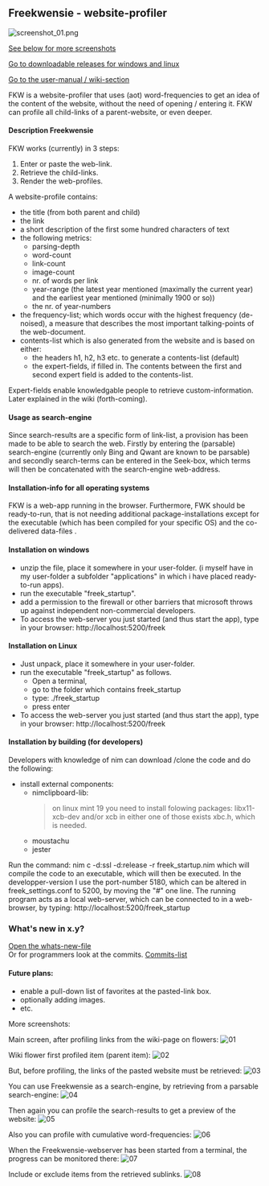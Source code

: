 ## Freekwensie - website-profiler

![screenshot_01.png](mostfiles/pictures/screenshot_01.png)

[See below for more screenshots](#more-screenshots)

[Go to downloadable releases for windows and linux](https://github.com/some-avail/freekwensie/releases "Downloads for Freekwensie")

[Go to the user-manual / wiki-section](https://github.com/some-avail/freekwensie/wiki)

FKW is a website-profiler that uses (aot) word-frequencies to get an idea of the content of the website, without the need of opening / entering it. FKW can profile all child-links of a parent-website, or even deeper. 

#### Description Freekwensie

FKW works (currently) in 3 steps:
1. Enter or paste the web-link.
2. Retrieve the child-links.
3. Render the web-profiles.

A website-profile contains:
- the title (from both parent and child)
- the link
- a short description of the first some hundred characters of text
- the following metrics:
  - parsing-depth
  - word-count
  - link-count
  - image-count
  - nr. of words per link
  - year-range (the latest year mentioned (maximally the current year) and the earliest year mentioned (minimally 1900 or so))
  - the nr. of year-numbers 
- the frequency-list; which words occur with the highest frequency (de-noised), a measure that describes the most important talking-points of the web-document.
- contents-list which is also generated from the website and is based on either:
  - the headers h1, h2, h3 etc. to generate a contents-list (default)
  - the expert-fields, if filled in. The contents between the first and second expert field is added to the contents-list.

Expert-fields enable knowledgable people to retrieve custom-information. Later explained in the wiki (forth-coming).

#### Usage as search-engine
Since search-results are a specific form of link-list, a provision has been made to be able to search the web. Firstly by entering the (parsable) search-engine (currently only Bing and Qwant are known to be parsable) and secondly search-terms can be entered in the Seek-box, which terms will then be concatenated with the search-engine web-address.

#### Installation-info for all operating systems
FKW is a web-app running in the browser. Furthermore, FWK should be ready-to-run, that is not needing additional package-installations except for the executable (which has been compiled for your specific OS) and the co-delivered data-files .

#### Installation on windows
- unzip the file, place it somewhere in your user-folder. (i myself have in my user-folder a subfolder "applications" in which i have placed ready-to-run apps).
- run the executable "freek_startup".
- add a permission to the firewall or other barriers that microsoft throws up against independent non-commercial developers.
- To access the web-server you just started (and thus start the app), type in your browser: http://localhost:5200/freek

#### Installation on Linux
- Just unpack, place it somewhere in your user-folder. 
- run the executable "freek_startup" as follows. 
  - Open a terminal, 
  - go to the folder which contains freek_startup
  - type: ./freek_startup
  - press enter
- To access the web-server you just started (and thus start the app), type in your browser: http://localhost:5200/freek

#### Installation by building (for developers)
Developers with knowledge of nim can download /clone the code and do the following:
- install external components:
	- nimclipboard-lib:
		> on linux mint 19 you need to install folowing packages:
		> libx11-xcb-dev and/or xcb
		> in either one of those exists xbc.h, which is needed.
	- moustachu
	- jester

Run the command:
nim c -d:ssl -d:release -r freek_startup.nim
which will compile the code to an executable, which will then be executed. 
In the developper-version I use the port-number 5180, which can be altered in freek_settings.conf to 5200, by moving the "#" one line.
The running program acts as a local  web-server, which can be connected to in a web-browser, by typing:
http://localhost:5200/freek_startup

### What's new in x.y?
[Open the whats-new-file](mostfiles/whatsnew_fkw.txt)  
Or for programmers look at the commits.
[Commits-list](https://github.com/some-avail/freekwensie/commits/main)


#### Future plans:
- enable a pull-down list of favorites at the pasted-link box.
- optionally adding images.
- etc.


<a name="more-screenshots">More screenshots:</a>

Main screen, after profiling links from the wiki-page on flowers:
![01](mostfiles/pictures/01_wiki_flower_profiled.png)

Wiki flower first profiled item (parent item):
![02](mostfiles/pictures/02_wiki_flower_full_view.png)

But, before profiling, the links of the pasted website must be retrieved:
![03](mostfiles/pictures/03_wiki_flower_retrieved_links.png)

You can use Freekwensie as a search-engine, by retrieving from a parsable search-engine:
![04](mostfiles/pictures/04_search_engine_retrieved_results.png)

Then again you can profile the search-results to get a preview of the website:
![05](mostfiles/pictures/05_search_engine_profiled_results.png)

Also you can profile with cumulative word-frequencies:
![06](mostfiles/pictures/06_search_engine_profiled_with_cumulative_frequencies.png)

When the Freekwensie-webserver has been started from a terminal, the progress can be monitored there:
![07](mostfiles/pictures/07_monitor_progress_in_terminal.png)

Include or exclude items from the retrieved sublinks.
![08](mostfiles/pictures/08_include_exclude.png)
